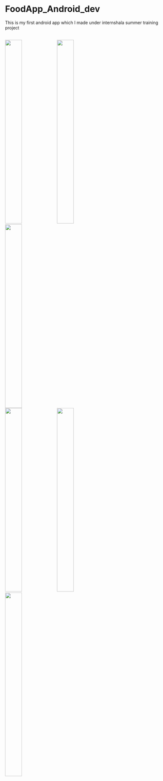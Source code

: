 # FoodApp_Android_dev
This is my first android app which I made under internshala summer training project<br>

<br>
<div style="display:inline">
<img src="https://user-images.githubusercontent.com/56409094/86173898-d2798080-bb74-11ea-88ed-92bfd5356c4e.jpeg" width="33%" height="600">
<img src="https://user-images.githubusercontent.com/56409094/86173898-d2798080-bb74-11ea-88ed-92bfd5356c4e.jpeg" width="33%" height="600">
<img src="https://user-images.githubusercontent.com/56409094/86173898-d2798080-bb74-11ea-88ed-92bfd5356c4e.jpeg" width="33%" height="600">
</div>
<br>
<div style="display:inline">
<img src="https://user-images.githubusercontent.com/56409094/86173898-d2798080-bb74-11ea-88ed-92bfd5356c4e.jpeg" width="33%" height="600">
<img src="https://user-images.githubusercontent.com/56409094/86173898-d2798080-bb74-11ea-88ed-92bfd5356c4e.jpeg" width="33%" height="600">
<img src="https://user-images.githubusercontent.com/56409094/86173898-d2798080-bb74-11ea-88ed-92bfd5356c4e.jpeg" width="33%" height="600">
</div>

